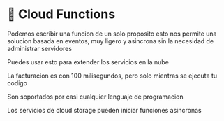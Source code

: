 # 🔌 Cloud Functions

Podemos escribir una funcion de un solo proposito esto nos permite una solucion basada en eventos, muy ligero y asincrona sin la necesidad de administrar servidores&#x20;

Puedes usar esto para extender los servicios en la nube&#x20;

La facturacion es con 100 milisegundos, pero solo mientras se ejecuta tu codigo&#x20;

Son soportados por casi cualquier lenguaje de programacion&#x20;

Los servicios de cloud storage pueden iniciar funciones asincronas&#x20;
